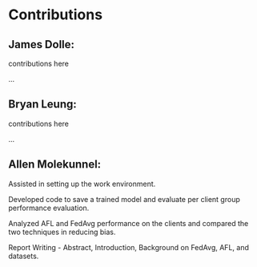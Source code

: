 <h1>Contributions</h1>

 ## James Dolle:

contributions here

...
 
## Bryan Leung:

contributions here

...
 
## Allen Molekunnel:

Assisted in setting up the work environment.

Developed code to save a trained model and evaluate per client group performance evaluation.

Analyzed AFL and FedAvg performance on the clients and compared the two techniques in reducing bias. 

Report Writing - Abstract, Introduction, Background on FedAvg, AFL, and datasets.  
